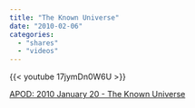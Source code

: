```yaml
---
title: "The Known Universe"
date: "2010-02-06"
categories:
  - "shares"
  - "videos"
---
```


{{< youtube 17jymDn0W6U >}}

[APOD: 2010 January 20 - The Known Universe](http://antwrp.gsfc.nasa.gov/apod/ap100120.html)
